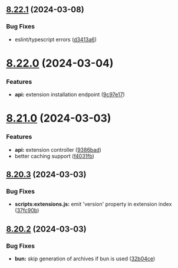 ## [8.22.1](https://github.com/onesoft-sudo/sudobot/compare/v8.22.0...v8.22.1) (2024-03-08)


### Bug Fixes

* eslint/typescript errors ([d3413a6](https://github.com/onesoft-sudo/sudobot/commit/d3413a6de09c682e4375bf9126f7bc362aa1cb17))



# [8.22.0](https://github.com/onesoft-sudo/sudobot/compare/v8.21.0...v8.22.0) (2024-03-04)


### Features

* **api:** extension installation endpoint ([9c97e17](https://github.com/onesoft-sudo/sudobot/commit/9c97e178929422eba1ff094aa7708d9d773c5af9))



# [8.21.0](https://github.com/onesoft-sudo/sudobot/compare/v8.20.3...v8.21.0) (2024-03-03)


### Features

* **api:** extension controller ([9386bad](https://github.com/onesoft-sudo/sudobot/commit/9386bad6455fa2169d61915c7e4343f445f71ece))
* better caching support ([f4031fb](https://github.com/onesoft-sudo/sudobot/commit/f4031fbfe167b8df48317cf93a26ba05fbed1156))



## [8.20.3](https://github.com/onesoft-sudo/sudobot/compare/v8.20.2...v8.20.3) (2024-03-03)


### Bug Fixes

* **scripts:extensions.js:** emit 'version' property in extension index ([37fc90b](https://github.com/onesoft-sudo/sudobot/commit/37fc90b09872622cd89da294845faeff3a24090b))



## [8.20.2](https://github.com/onesoft-sudo/sudobot/compare/v8.20.1...v8.20.2) (2024-03-03)


### Bug Fixes

* **bun:** skip generation of archives if bun is used ([32b04ce](https://github.com/onesoft-sudo/sudobot/commit/32b04ceca4a9b5c1f1288f9a46fe19c7bdb0f174))



